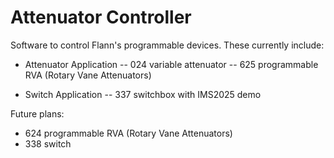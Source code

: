 # Attenuator Controller
Software to control Flann's programmable devices. These currently include:

- Attenuator Application
-- 024 variable attenuator
-- 625 programmable RVA (Rotary Vane Attenuators)

- Switch Application
-- 337 switchbox with IMS2025 demo

Future plans:
- 624 programmable RVA (Rotary Vane Attenuators)
- 338 switch
